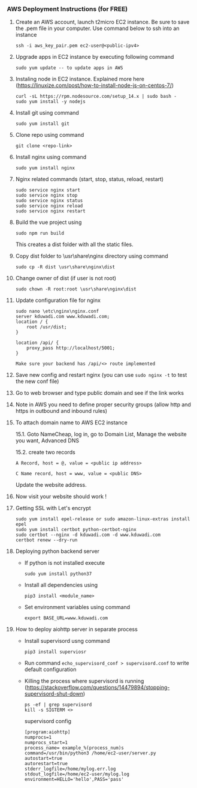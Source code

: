 
### AWS Deployment Instructions (for FREE)

1. Create an AWS account, launch t2micro EC2 instance. Be sure to save the .pem file in 
your computer. Use command below to ssh into an instance

    ```
    ssh -i aws_key_pair.pem ec2-user@<public-ipv4>
    ```

2. Upgrade apps in EC2 instance by executing following command
    ```
    sudo yum update -- to update apps in AWS
    ```

3. Instaling node in EC2 instance. Explained more here (https://linuxize.com/post/how-to-install-node-js-on-centos-7/)

    ```
    curl -sL https://rpm.nodesource.com/setup_14.x | sudo bash -
    sudo yum install -y nodejs
    ```

4. Install git using command 

    ```
    sudo yum install git
    ```

5. Clone repo using command

    ```
    git clone <repo-link>
    ```

6. Install nginx using command
    ```
    sudo yum install nginx
    ```

7. Nginx related commands (start, stop, status, reload, restart)

    ```
    sudo service nginx start
    sudo service nginx stop
    sudo service nginx status
    sudo service nginx reload
    sudo service nginx restart
    ```

8. Build the vue project using 

    ```
    sudo npm run build
    ``` 
    This creates a dist folder with all the static files.

9. Copy dist folder to \usr\share\nginx directory using command
    
    ```
    sudo cp -R dist \usr\share\nginx\dist
    ```


10. Change owner of dist (if user is not root)
   
    ```
    sudo chown -R root:root \usr\share\nginx\dist
    ```

11. Update configuration file for nginx
    ```
    sudo nano \etc\nginx\nginx.conf
    server kduwadi.com www.kduwadi.com;
    location / {
        root /usr/dist;
    }
    
    location /api/ {
        proxy_pass http://localhost/5001;
    }

    Make sure your backend has /api/<> route implemented
    ```

12. Save new config and restart nginx (you can use `sudo nginx -t` to test the new conf file)

13. Go to web browser and type public domain and see if the link works

14. Note in AWS you need to define proper security groups (allow http and https in outbound and inbound rules)

15. To attach domain name to AWS EC2 instance 
    
    15.1. Goto NameCheap, log in, go to Domain List, Manage the website you want, Advanced DNS
    
    15.2. create two records
        
        A Record, host = @, value = <public ip address>
        
        C Name record, host = www, value = <public DNS>
    
    Update the website address.

16. Now visit your website should work !

17. Getting SSL with Let's encrypt

    ```
    sudo yum install epel-release or sudo amazon-linux-extras install epel
    sudo yum install certbot python-certbot-nginx
    sudo certbot --nginx -d kduwadi.com -d www.kduwadi.com
    certbot renew --dry-run
    ```
  
18. Deploying python backend server

    - If python is not installed execute 
        ```
        sudo yum install python37
        ```
    - Install all dependencies using 
        ```
        pip3 install <module_name>
        ```
    - Set environment variables using command 
        ```
        export BASE_URL=www.kduwadi.com
        ```
19. How to deploy aiohttp server in separate process

	- Install supervisord usng command 
        ```
        pip3 install superviosr
        ```
	- Run command `echo_supervisord_conf > supervisord.conf` to write default configuration
	
    - Killing the process where supervisord is running (https://stackoverflow.com/questions/14479894/stopping-supervisord-shut-down)
	  
      ```
      ps -ef | grep supervisord
	  kill -s SIGTERM <>
      ```
	  
	  supervisord config
	  ```
      [program:aiohttp]
	  numprocs=1
	  numprocs_start=1
	  process_name= example_%(process_num)s
	  command=/usr/bin/python3 /home/ec2-user/server.py 
	  autostart=true
	  autorestart=true 
	  stderr_logfile=/home/mylog.err.log
	  stdout_logfile=/home/ec2-user/mylog.log 
	  environment=HELLO='hello',PASS='pass'
      ```


	  
	  
